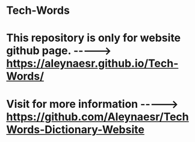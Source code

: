 # Tech-Words

# This repository is only for website github page. -----> https://aleynaesr.github.io/Tech-Words/


# Visit for more information ----->  https://github.com/Aleynaesr/TechWords-Dictionary-Website
